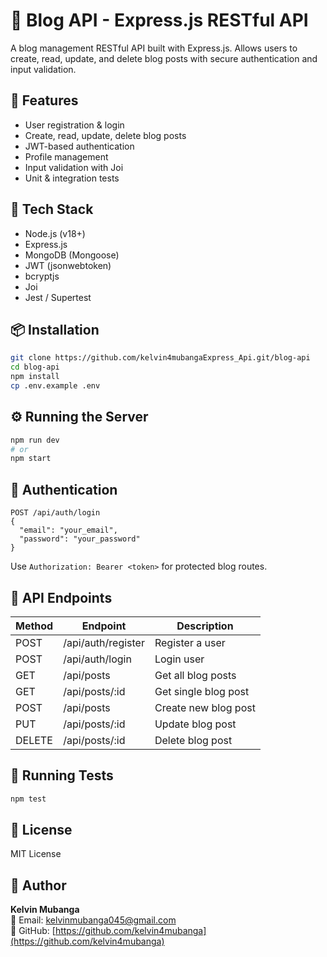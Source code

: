 # 📝 Blog API - Express.js RESTful API

A blog management RESTful API built with Express.js. Allows users to create, read, update, and delete blog posts with secure authentication and input validation.

## 🚀 Features

- User registration & login
- Create, read, update, delete blog posts
- JWT-based authentication
- Profile management
- Input validation with Joi
- Unit & integration tests

## 🔧 Tech Stack

- Node.js (v18+)
- Express.js
- MongoDB (Mongoose)
- JWT (jsonwebtoken)
- bcryptjs
- Joi
- Jest / Supertest

## 📦 Installation

```bash
git clone https://github.com/kelvin4mubangaExpress_Api.git/blog-api
cd blog-api
npm install
cp .env.example .env
```

## ⚙️ Running the Server

```bash
npm run dev
# or
npm start
```

## 🔐 Authentication

```http
POST /api/auth/login
{
  "email": "your_email",
  "password": "your_password"
}
```

Use `Authorization: Bearer <token>` for protected blog routes.

## 🔗 API Endpoints

| Method | Endpoint           | Description             |
|--------|--------------------|-------------------------|
| POST   | /api/auth/register | Register a user         |
| POST   | /api/auth/login    | Login user              |
| GET    | /api/posts         | Get all blog posts      |
| GET    | /api/posts/:id     | Get single blog post    |
| POST   | /api/posts         | Create new blog post    |
| PUT    | /api/posts/:id     | Update blog post        |
| DELETE | /api/posts/:id     | Delete blog post        |

## 🧪 Running Tests

```bash
npm test
```

## 📄 License

MIT License

## 👤 Author

**Kelvin Mubanga**  
📧 Email: kelvinmubanga045@gmail.com  
🔗 GitHub: [https://github.com/kelvin4mubanga](https://github.com/kelvin4mubanga)